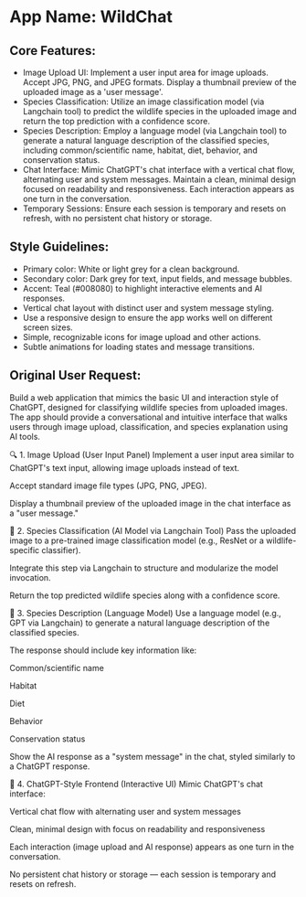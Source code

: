 # **App Name**: WildChat

## Core Features:

- Image Upload UI: Implement a user input area for image uploads. Accept JPG, PNG, and JPEG formats. Display a thumbnail preview of the uploaded image as a 'user message'.
- Species Classification: Utilize an image classification model (via Langchain tool) to predict the wildlife species in the uploaded image and return the top prediction with a confidence score.
- Species Description: Employ a language model (via Langchain tool) to generate a natural language description of the classified species, including common/scientific name, habitat, diet, behavior, and conservation status.
- Chat Interface: Mimic ChatGPT's chat interface with a vertical chat flow, alternating user and system messages. Maintain a clean, minimal design focused on readability and responsiveness. Each interaction appears as one turn in the conversation.
- Temporary Sessions: Ensure each session is temporary and resets on refresh, with no persistent chat history or storage.

## Style Guidelines:

- Primary color: White or light grey for a clean background.
- Secondary color: Dark grey for text, input fields, and message bubbles.
- Accent: Teal (#008080) to highlight interactive elements and AI responses.
- Vertical chat layout with distinct user and system message styling.
- Use a responsive design to ensure the app works well on different screen sizes.
- Simple, recognizable icons for image upload and other actions.
- Subtle animations for loading states and message transitions.

## Original User Request:
Build a web application that mimics the basic UI and interaction style of ChatGPT, designed for classifying wildlife species from uploaded images. The app should provide a conversational and intuitive interface that walks users through image upload, classification, and species explanation using AI tools.

🔍 1. Image Upload (User Input Panel)
Implement a user input area similar to ChatGPT's text input, allowing image uploads instead of text.

Accept standard image file types (JPG, PNG, JPEG).

Display a thumbnail preview of the uploaded image in the chat interface as a "user message."

🧠 2. Species Classification (AI Model via Langchain Tool)
Pass the uploaded image to a pre-trained image classification model (e.g., ResNet or a wildlife-specific classifier).

Integrate this step via Langchain to structure and modularize the model invocation.

Return the top predicted wildlife species along with a confidence score.

📖 3. Species Description (Language Model)
Use a language model (e.g., GPT via Langchain) to generate a natural language description of the classified species.

The response should include key information like:

Common/scientific name

Habitat

Diet

Behavior

Conservation status

Show the AI response as a "system message" in the chat, styled similarly to a ChatGPT response.

💬 4. ChatGPT-Style Frontend (Interactive UI)
Mimic ChatGPT's chat interface:

Vertical chat flow with alternating user and system messages

Clean, minimal design with focus on readability and responsiveness

Each interaction (image upload and AI response) appears as one turn in the conversation.

No persistent chat history or storage — each session is temporary and resets on refresh.
  